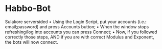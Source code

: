 # Habbo-Bot
Sulakore serversided
• Using the Login Script, put your accounts (i.e.:  email;password) and press Accounts button;
• When the window stops refreshing/log into accounts you can press Connect;
• Now, if you followed correctly those steps, AND if you are with correct Modulus and Exponent, the bots will now connect.
